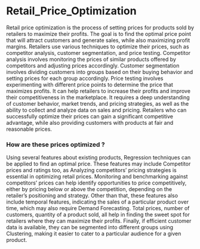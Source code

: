# Retail_Price_Optimization

Retail price optimization is the process of setting prices for products sold by retailers to maximize their profits. The goal is to find the optimal price point that will attract customers and generate sales, while also maximizing profit margins. Retailers use various techniques to optimize their prices, such as competitor analysis, customer segmentation, and price testing. Competitor analysis involves monitoring the prices of similar products offered by competitors and adjusting prices accordingly. Customer segmentation involves dividing customers into groups based on their buying behavior and setting prices for each group accordingly. Price testing involves experimenting with different price points to determine the price that maximizes profits. It can help retailers to increase their profits and improve their competitiveness in the marketplace. It requires a deep understanding of customer behavior, market trends, and pricing strategies, as well as the ability to collect and analyze data on sales and pricing. Retailers who can successfully optimize their prices can gain a significant competitive advantage, while also providing customers with products at fair and reasonable prices.
### How are these prices optimized ?
Using several features about existing products, Regression techniques can be applied to find an optimal price. These features may include Competitor prices and ratings too, as Analyzing competitors’ pricing strategies is essential in optimizing retail prices. Monitoring and benchmarking against competitors’ prices can help identify opportunities to price competitively, either by pricing below or above the competition, depending on the retailer’s positioning and strategy. Other than that, these features also include temporal features, indicating the sales of a particular product over time, which may also require Demand Forecasting. Total prices, number of customers, quantity of a product sold, all help in finding the sweet spot for retailers where they can maximize their profits. Finally, if efficient customer data is available, they can be segmented into different groups using Clustering, making it easier to cater to a particular audience for a given product.
